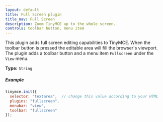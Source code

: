 ```yaml
---
layout: default
title: Full Screen plugin
title_nav: Full Screen
description: Zoom TinyMCE up to the whole screen.
controls: toolbar button, menu item
---
```


This plugin adds full screen editing capabilities to TinyMCE. When the toolbar button is pressed the editable area will fill the browser's viewport. The plugin adds a toolbar button and a menu item `Fullscreen` under the `View` menu.

**Type:** `String`

##### Example

```js
tinymce.init({
  selector: "textarea",  // change this value according to your HTML
  plugins: "fullscreen",
  menubar: "view",
  toolbar: "fullscreen"
});
```
